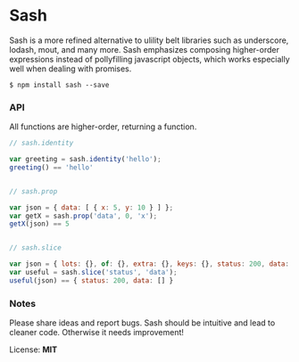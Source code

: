 # Sash

Sash is a more refined alternative to ulility belt libraries such as underscore, lodash, mout, and many more. Sash emphasizes composing higher-order expressions instead of pollyfilling javascript objects, which works especially well when dealing with promises. 

```
$ npm install sash --save
```

### API

All functions are higher-order, returning a function.

```javascript
// sash.identity

var greeting = sash.identity('hello');
greeting() == 'hello'


// sash.prop

var json = { data: [ { x: 5, y: 10 } ] };
var getX = sash.prop('data', 0, 'x');
getX(json) == 5


// sash.slice

var json = { lots: {}, of: {}, extra: {}, keys: {}, status: 200, data: [] };
var useful = sash.slice('status', 'data');
useful(json) == { status: 200, data: [] }
```

### Notes

Please share ideas and report bugs. Sash should be intuitive and lead to cleaner code. Otherwise it needs improvement!

License: **MIT**
